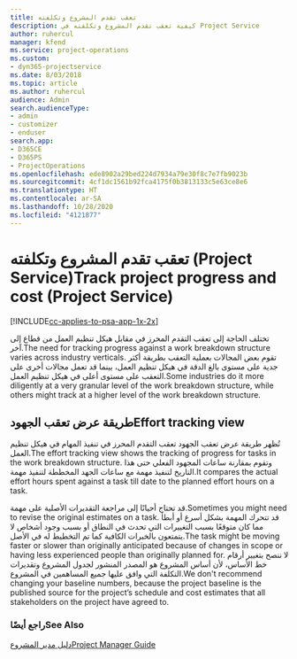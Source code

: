 ```yaml
---
title: تعقب تقدم المشروع وتكلفته
description: كيفية تعقب تقدم المشروع وتكلفته في Project Service
author: ruhercul
manager: kfend
ms.service: project-operations
ms.custom:
- dyn365-projectservice
ms.date: 8/03/2018
ms.topic: article
ms.author: ruhercul
audience: Admin
search.audienceType:
- admin
- customizer
- enduser
search.app:
- D365CE
- D365PS
- ProjectOperations
ms.openlocfilehash: ede8902a29bed224d7934a79e30f8c7e7fb9023b
ms.sourcegitcommit: 4cf1dc1561b92fca4175f0b3813133c5e63ce8e6
ms.translationtype: HT
ms.contentlocale: ar-SA
ms.lasthandoff: 10/28/2020
ms.locfileid: "4121877"
---
```

# <a name="track-project-progress-and-cost-project-service"></a><span data-ttu-id="a09bb-103">تعقب تقدم المشروع وتكلفته (Project Service)</span><span class="sxs-lookup"><span data-stu-id="a09bb-103">Track project progress and cost (Project Service)</span></span>

[!INCLUDE[cc-applies-to-psa-app-1x-2x](../includes/cc-applies-to-psa-app-1x-2x.md)]

<span data-ttu-id="a09bb-104">تختلف الحاجة إلى تعقب التقدم المحرز في مقابل هيكل تنظيم العمل من قطاع إلى آخر.</span><span class="sxs-lookup"><span data-stu-id="a09bb-104">The need for tracking progress against a work breakdown structure varies across industry verticals.</span></span> <span data-ttu-id="a09bb-105">تقوم بعض المجالات بعملية التعقب بطريقة أكثر جدية على مستوى بالغ الدقة في هيكل تنظيم العمل، بينما قد تعمل مجالات أخرى على التعقب على مستوى أعلى في هيكل تنظيم العمل.</span><span class="sxs-lookup"><span data-stu-id="a09bb-105">Some industries do it more diligently at a very granular level of the work breakdown structure, while others might track at a higher level of the work breakdown structure.</span></span>  
  
## <a name="effort-tracking-view"></a><span data-ttu-id="a09bb-106">طريقة عرض تعقب الجهود</span><span class="sxs-lookup"><span data-stu-id="a09bb-106">Effort tracking view</span></span>  
<span data-ttu-id="a09bb-107">تُظهر طريقة عرض تعقب الجهود تعقب التقدم المحرز في تنفيذ المهام في هيكل تنظيم العمل.</span><span class="sxs-lookup"><span data-stu-id="a09bb-107">The effort tracking view shows the tracking of progress for tasks in the work breakdown structure.</span></span> <span data-ttu-id="a09bb-108">وتقوم بمقارنة ساعات المجهود الفعلي حتى هذا التاريخ لتنفيذ مهمة مع ساعات الجهد المخططة لتنفيذ مهمة.</span><span class="sxs-lookup"><span data-stu-id="a09bb-108">It compares the actual effort hours spent against a task till date to the planned effort hours on a task.</span></span>  
  
<span data-ttu-id="a09bb-109">قد تحتاج أحيانًا إلى مراجعة التقديرات الأصلية على مهمة.</span><span class="sxs-lookup"><span data-stu-id="a09bb-109">Sometimes you might need to revise the original estimates on a task.</span></span> <span data-ttu-id="a09bb-110">قد تتحرك المهمة بشكل أسرع أو أبطأ مما كان متوقعًا بسبب التغييرات التي تحدث في النطاق أو بسبب وجود أشخاص لا يتمتعون بالخبرات الكافية كما تم التخطيط له في الأصل.</span><span class="sxs-lookup"><span data-stu-id="a09bb-110">The task might be moving faster or slower than originally anticipated because of changes in scope or having less experienced people than originally planned for.</span></span> <span data-ttu-id="a09bb-111">لا ننصح بتغيير أرقام خط الأساس، لأن أساس المشروع هو المصدر المنشور لجدول المشروع وتقديرات التكلفة التي وافق عليها جميع المساهمين في المشروع.</span><span class="sxs-lookup"><span data-stu-id="a09bb-111">We don't recommend changing your baseline numbers, because the project baseline is the published source for the project’s schedule and cost estimates that all stakeholders on the project have agreed to.</span></span>  
  
### <a name="see-also"></a><span data-ttu-id="a09bb-112">راجع أيضًا</span><span class="sxs-lookup"><span data-stu-id="a09bb-112">See Also</span></span>  
 [<span data-ttu-id="a09bb-113">دليل مدير المشروع</span><span class="sxs-lookup"><span data-stu-id="a09bb-113">Project Manager Guide</span></span>](../psa/project-manager-guide.md)
